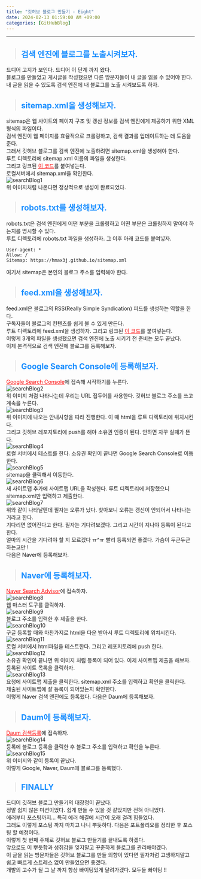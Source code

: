 ```yaml
---
title: "깃허브 블로그 만들기 - Eight"
date: 2024-02-13 01:59:00 AM +09:00
categories: [GitHubBlog]
---
```

***

>## <span style='color:#1E90FF'>검색 엔진에 블로그를 노출시켜보자.</span>
드디어 고지가 보인다. 드디어 이 단계 까지 왔다. <br>
블로그를 만들었고 게시글을 작성했으면 다른 방문자들이 내 글을 읽을 수 있어야 한다. <br>
내 글을 읽을 수 있도록 검색 엔진에 내 블로그를 노출 시켜보도록 하자. <br>

>## <span style='color:#1E90FF'>sitemap.xml을 생성해보자.</span>
sitemap은 웹 사이트의 페이지 구조 및 갱신 정보를 검색 엔진에게 제공하기 위한 XML 형식의 파일이다. <br>
검색 엔진이 웹 페이지를 효율적으로 크롤링하고, 검색 결과를 업데이트하는 데 도움을 준다. <br>
그래서 깃허브 블로그를 검색 엔진에 노출하려면 sitemap.xml을 생성해야 한다. <br>
루트 디렉토리에 sitemap.xml 이름의 파일을 생성한다. <br>
그리고 링크된 <a href='https://github.com/hmax3j/hmax3j.github.io/blob/main/sitemap.xml' target='_blank' style='color:red'>이 코드</a>를 붙여넣는다. <br>
로컬서버에서 sitemap.xml을 확인한다. <br>
![searchBlog1](/assets/img/postImg/GitHubBlog/createBlog8/searchBlog1.JPG) <br>
위 이미지처럼 나온다면 정상적으로 생성이 완료되었다. <br>

>## <span style='color:#1E90FF'>robots.txt를 생성해보자.</span>
robots.txt은 검색 엔진에게 어떤 부분을 크롤링하고 어떤 부분은 크롤링하지 말아야 하는지를 명시할 수 있다. <br>
루트 디렉토리에 robots.txt 파일을 생성하자. 그 이후 아래 코드를 붙여넣자. <br>
```
User-agent: *
Allow: /
Sitemap: https://hmax3j.github.io/sitemap.xml
```
여기서 sitemap은 본인의 블로그 주소를 입력해야 한다. <br>

>## <span style='color:#1E90FF'>feed.xml을 생성해보자.</span>
feed.xml은 블로그의 RSS(Really Simple Syndication) 피드를 생성하는 역할을 한다. <br>
구독자들이 블로그의 컨텐츠를 쉽게 볼 수 있게 만든다. <br>
루트 디렉토리에 feed.xml을 생성하자. 그리고 링크된 <a href='https://github.com/hmax3j/hmax3j.github.io/blob/main/feed.xml' target='_blank' style='color:red'>이 코드</a>를 붙여넣는다. <br>
이렇게 3개의 파일을 생성했으면 검색 엔진에 노출 시키기 전 준비는 모두 끝났다. <br>
이제 본격적으로 검색 엔진에 블로그를 등록해보자. <br>

>## <span style='color:#1E90FF'>Google Search Console에 등록해보자.</span>
<a href='https://search.google.com/search-console/about' target='_blank' style='color:red'>Google Search Console</a>에 접속해 시작하기를 누른다. <br>
![searchBlog2](/assets/img/postImg/GitHubBlog/createBlog8/searchBlog2.JPG) <br>
위 이미지 처럼 나타나는데 우리는 URL 접두어를 사용한다. 깃허브 블로그 주소를 쓰고 계속을 누른다. <br>
![searchBlog3](/assets/img/postImg/GitHubBlog/createBlog8/searchBlog3.JPG) <br>
위 이미지에 나오는 안내사항을 따라 진행한다. 이 때 html을 루트 디렉토리에 위치시킨다. <br>
그리고 깃허브 레포지토리에 push를 해야 소유권 인증이 된다. 안하면 자꾸 실패가 뜬다. <br>
![searchBlog4](/assets/img/postImg/GitHubBlog/createBlog8/searchBlog4.JPG) <br>
로컬 서버에서 테스트를 한다. 소유권 확인이 끝나면 Google Search Console로 이동한다. <br>
![searchBlog5](/assets/img/postImg/GitHubBlog/createBlog8/searchBlog5.JPG) <br>
sitemap을 클릭해서 이동한다. <br>
![searchBlog6](/assets/img/postImg/GitHubBlog/createBlog8/searchBlog6.JPG) <br>
새 사이트맵 추가에 사이트맵 URL을 작성한다. 루트 디렉토리에 저장했으니 sitemap.xml만 입력하고 제출한다. <br>
![searchBlog7](/assets/img/postImg/GitHubBlog/createBlog8/searchBlog7.JPG) <br>
위와 같이 나타날텐데 필자는 오류가 났다. 찾아보니 오류는 갱신이 안되어서 나타나는 거라고 한다. <br>
기다리면 없어진다고 한다. 필자는 기다려보겠다. 그리고 시간이 지나야 등록이 된다고 한다. <br>
얼마의 시간을 기다려야 할 지 모르겠다 ㅠ^ㅠ 빨리 등록되면 좋겠다. 가슴이 두근두근 하는고만 ! <br>
다음은 Naver에 등록해보자. <br>

>## <span style='color:#1E90FF'>Naver에 등록해보자.</span>
<a href='https://searchadvisor.naver.com/' target='_blank' style='color:red'>Naver Search Advisor</a>에 접속하자. <br>
![searchBlog8](/assets/img/postImg/GitHubBlog/createBlog8/searchBlog8.JPG) <br>
웹 마스터 도구를 클릭하자. <br>
![searchBlog9](/assets/img/postImg/GitHubBlog/createBlog8/searchBlog9.JPG) <br>
블로그 주소를 입력한 후 제출을 한다. <br>
![searchBlog10](/assets/img/postImg/GitHubBlog/createBlog8/searchBlog10.JPG) <br>
구글 등록할 때와 마찬가지로 html을 다운 받아서 루트 디렉토리에 위치시킨다. <br>
![searchBlog11](/assets/img/postImg/GitHubBlog/createBlog8/searchBlog11.JPG) <br>
로컬 서버에서 html파일을 테스트한다. 그리고 레포지토리에 push 한다. <br>
![searchBlog12](/assets/img/postImg/GitHubBlog/createBlog8/searchBlog12.JPG) <br>
소유권 확인이 끝나면 위 이미지 처럼 등록이 되어 있다. 이제 사이트맵 제출을 해보자. <br>
등록된 사이트 목록을 클릭하자. <br>
![searchBlog13](/assets/img/postImg/GitHubBlog/createBlog8/searchBlog13.JPG) <br>
요청에 사이트맵 제출을 클릭한다. sitemap.xml 주소를 입력하고 확인을 클릭한다. <br>
제출된 사이트맵에 잘 등록이 되어있는지 확인한다. <br>
이렇게 Naver 검색 엔진에도 등록했다. 다음은 Daum에 등록해보자. <br>

>## <span style='color:#1E90FF'>Daum에 등록해보자.</span>
<a href='https://register.search.daum.net/index.daum' target='_blank' style='color:red'>Daum 검색등록</a>에 접속하자. <br>
![searchBlog14](/assets/img/postImg/GitHubBlog/createBlog8/searchBlog14.JPG) <br>
등록에 블로그 등록을 클릭한 후 블로그 주소를 입력하고 확인을 누른다. <br>
![searchBlog15](/assets/img/postImg/GitHubBlog/createBlog8/searchBlog15.JPG) <br>
위 이미지와 같이 등록이 끝났다. <br>
이렇게 Google, Naver, Daum에 블로그를 등록했다. <br>

>## <span style='color:#1E90FF'>FINALLY</span>
드디어 깃허브 블로그 만들기의 대장정이 끝났다. <br>
정말 쉽지 않은 미션이었다. 쉽게 만들 수 있을 것 같았지만 전혀 아니었다. <br>
에러부터 포스팅까지... 특히 에러 해결에 시간이 오래 걸려 힘들었다. <br>
그래도 이렇게 포스팅 까지 마치고 나니 뿌듯하다.
다음은 포트폴리오를 정리한 후 포스팅 할 예정이다. <br>
이렇게 첫 번째 주제로 깃허브 블로그 만들기를 끝내도록 하겠다. <br>
앞으로도 이 뿌듯함과 성취감을 잊지말고 꾸준하게 블로그를 관리해야겠다. <br>
이 글을 읽는 방문자들은 깃허브 블로그를 만들 의향이 있다면 필자처럼 고생하지말고 <br>
쉽고 빠르게 스트레스 없이 만들었으면 좋겠다. <br>
개발의 고수가 될 그 날 까지 항상 빠이팅있게 달려가겠다. 모두들 빠이팅 !!